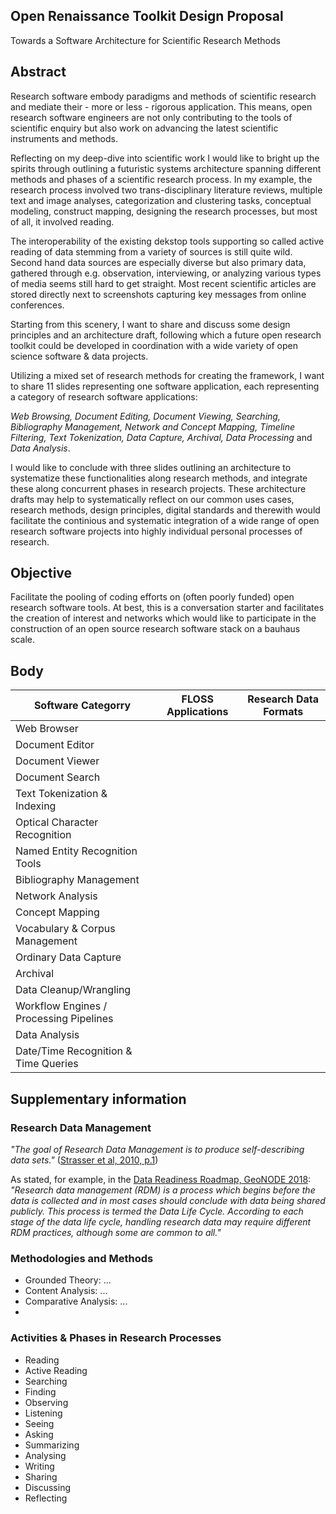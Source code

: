 ## Open Renaissance Toolkit Design Proposal

Towards a Software Architecture for Scientific Research Methods

## Abstract

Research software embody paradigms and methods of scientific research and mediate their - more or less - rigorous application. This means, open research software engineers are not only contributing to the tools of scientific enquiry but also work on advancing the latest scientific instruments and methods.

Reflecting on my deep-dive into scientific work I would like to bright up the spirits through outlining a futuristic systems architecture spanning 
different methods and phases of a scientific research process. In my example, the research process involved two trans-disciplinary literature reviews, 
multiple text and image analyses, categorization and clustering tasks, conceptual modeling, construct mapping, designing the research processes, but 
most of all, it involved reading. 

The interoperability of the existing dekstop tools supporting so called active reading of data stemming from a variety of sources is still quite wild.
Second hand data sources are especially diverse but also primary data, gathered through e.g. observation, interviewing, or analyzing various types of 
media seems still hard to get straight. Most recent scientific articles are stored directly next to screenshots capturing key messages from online conferences. 

Starting from this scenery, I want to share and discuss some design principles and an architecture draft, following which a future open research toolkit could 
be developed in coordination with a wide variety of open science software & data projects.

Utilizing a mixed set of research methods for creating the framework, I want to share 11 slides representing one software application, each representing 
a category of research software applications:

_Web Browsing, Document Editing, Document Viewing, Searching, Bibliography Management, Network and Concept Mapping, Timeline Filtering, Text Tokenization,
Data Capture, Archival, Data Processing_ and _Data Analysis_.

I would like to conclude with three slides outlining an architecture to systematize these functionalities along research methods, and integrate these 
along concurrent phases in research projects. These architecture drafts may help to systematically reflect on our common uses cases, research methods, 
design principles, digital standards and therewith would facilitate the continious and systematic integration of a wide range of open research 
software projects into highly individual personal processes of research.

## Objective

Facilitate the pooling of coding efforts on (often poorly funded) open research software tools.  At best, this is a conversation starter and facilitates 
the creation of interest and networks which would like to participate in the construction of an open source research software stack on a bauhaus scale.

## Body

| Software Categorry | FLOSS Applications | Research Data Formats |
| --------------- | --------------- | --------------- |
| Web Browser |   |   |
| Document Editor |  |  |
| Document Viewer |  |  |
| Document Search |  |  |
| Text Tokenization & Indexing |  |  |
| Optical Character Recognition |  |  |
| Named Entity Recognition Tools |  |  |
| Bibliography Management |  |  |
| Network Analysis |  |  |
| Concept Mapping  |  |  |
| Vocabulary & Corpus Management  |  |  |
| Ordinary Data Capture  |  |  |
| Archival |  |  |
| Data Cleanup/Wrangling |  |  |
| Workflow Engines / Processing Pipelines|  |  |
| Data Analysis |  |  |
| Date/Time Recognition & Time Queries |  |  |

## Supplementary information

### Research Data Management

_"The goal of Research Data Management is to produce self-describing data sets."_ ([Strasser et al, 2010, p.1](https://escholarship.org/uc/item/7tf5q7n3))

As stated, for example, in the [Data Readiness Roadmap, GeoNODE 2018](https://dataservices.gfz-potsdam.de/portal/drr.html): _"Research data management (RDM) is a process which begins before the data is collected and in most cases should conclude with data being shared publicly. This process is termed the Data Life Cycle. According to each stage of the data life cycle, handling research data may require different RDM practices, although some are common to all."_

### Methodologies and Methods

- Grounded Theory: ...
- Content Analysis: ...
- Comparative Analysis: ...
-
### Activities & Phases in Research Processes

- Reading
- Active Reading
- Searching
- Finding
- Observing
- Listening
- Seeing
- Asking
- Summarizing
- Analysing
- Writing
- Sharing
- Discussing
- Reflecting


